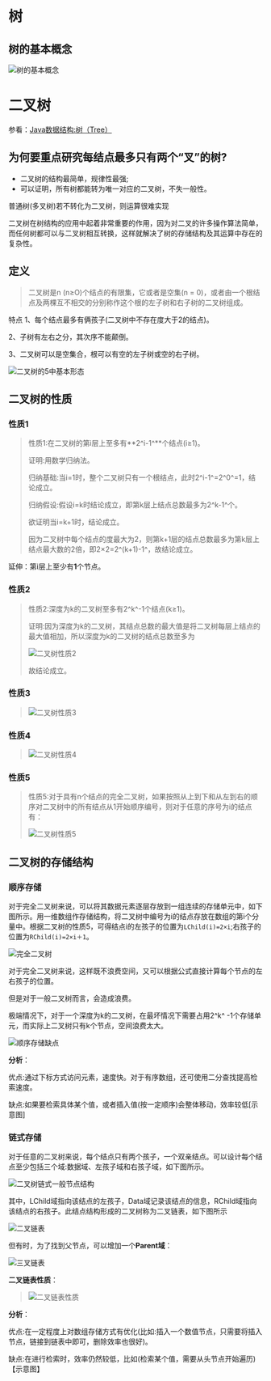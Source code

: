 # 树

## 树的基本概念

![树的基本概念](https://gitee.com/koala010/typora/raw/master/img/20210708091516.png)



# 二叉树

参看：[Java数据结构:树（Tree）](https://zhuanlan.zhihu.com/p/74141967)

## 为何要重点研究每结点最多只有两个“叉”的树?

- 二叉树的结构最简单，规律性最强;
- 可以证明，所有树都能转为唯一对应的二叉树，不失一般性。

普通树(多叉树)若不转化为二叉树，则运算很难实现

二叉树在树结构的应用中起着非常重要的作用，因为对二叉的许多操作算法简单，而任何树都可以与二叉树相互转换，这样就解决了树的存储结构及其运算中存在的复杂性。

## 定义

> 二叉树是n (n≥O)个结点的有限集，它或者是空集(n = 0)，或者由一个根结点及两棵互不相交的分别称作这个根的左子树和右子树的二叉树组成。

特点
1、每个结点最多有俩孩子(二叉树中不存在度大于2的结点)。

2、子树有左右之分，其次序不能颠倒。

3、二叉树可以是空集合，根可以有空的左子树或空的右子树。

![二叉树的5中基本形态](https://gitee.com/koala010/typora/raw/master/img/20210708092621.png)

## **二叉树的性质**

### 性质1

> 性质1:在二叉树的第i层上至多有**2^i-1^**个结点(i≥1)。
>
> 证明:用数学归纳法。
>
> 归纳基础:当i=1时，整个二叉树只有一个根结点，此时2^i-1^=2^0^=1，结论成立。
>
> 归纳假设:假设i=k时结论成立，即第k层上结点总数最多为2^k-1^个。
>
> 欲证明当i=k+1时，结论成立。
>
> 因为二叉树中每个结点的度最大为2，则第k+1层的结点总数最多为第k层上结点最大数的2倍，即2×2=2^(k+1)-1^，故结论成立。

延伸：第i层上至少有**1**个节点。

### 性质2

> 性质2:深度为k的二叉树至多有2^k^-1个结点(k≥1)。
>
> 证明:因为深度为k的二叉树，其结点总数的最大值是将二叉树每层上结点的最大值相加，所以深度为k的二叉树的结点总数至多为
>
> ![二叉树性质2](https://gitee.com/koala010/typora/raw/master/img/20210708095422.png)
>
> 故结论成立。

### 性质3

> ![二叉树性质3](https://gitee.com/koala010/typora/raw/master/img/20210708100300.png)

### 性质4

> ![二叉树性质4](https://gitee.com/koala010/typora/raw/master/img/20210708100408.png)

### 性质5

> 性质5:对于具有n个结点的完全二叉树，如果按照从上到下和从左到右的顺序对二叉树中的所有结点从1开始顺序编号，则对于任意的序号为i的结点有：
>
> ![二叉树性质5](https://gitee.com/koala010/typora/raw/master/img/20210708100511.png)

## 二叉树的存储结构

### 顺序存储

对于完全二叉树来说，可以将其数据元素逐层存放到一组连续的存储单元中，如下图所示。用一维数组作存储结构，将二叉树中编号为i的结点存放在数组的第i个分量中。根据二叉树的性质5，可得结点i的左孩子的位置为`LChild(i)=2×i`;右孩子的位置为`RChild(i)=2×i＋1`。

![完全二叉树](https://gitee.com/koala010/typora/raw/master/img/20210708102727.png)

对于完全二叉树来说，这样既不浪费空间，又可以根据公式直接计算每个节点的左右孩子的位置。

但是对于一般二叉树而言，会造成浪费。

极端情况下，对于一个深度为k的二叉树，在最坏情况下需要占用2^k^ -1个存储单元，而实际上二叉树只有k个节点，空间浪费太大。

![顺序存储缺点](https://gitee.com/koala010/typora/raw/master/img/20210708103353.png)

**分析**：

优点:通过下标方式访问元素，速度快。对于有序数组，还可使用二分查找提高检索速度。

缺点:如果要检索具体某个值，或者插入值(按一定顺序)会整体移动，效率较低[示意图]

### 链式存储

对于任意的二叉树来说，每个结点只有两个孩子，一个双亲结点。可以设计每个结点至少包括三个域:数据域、左孩子域和右孩子域，如下图所示。

![二叉树链式一般节点结构](https://gitee.com/koala010/typora/raw/master/img/20210708103511.png)

其中，LChild域指向该结点的左孩子，Data域记录该结点的信息，RChild域指向该结点的右孩子。此结点结构形成的二叉树称为二叉链表，如下图所示

![二叉链表](https://gitee.com/koala010/typora/raw/master/img/20210708103814.png)



但有时，为了找到父节点，可以增加一个**Parent域**：

![三叉链表](https://gitee.com/koala010/typora/raw/master/img/20210708103645.png)

**二叉链表性质**：

> ![二叉链表性质](https://gitee.com/koala010/typora/raw/master/img/20210708103952.png)

**分析**：

优点:在一定程度上对数组存储方式有优化(比如:插入一个数值节点，只需要将插入节点，链接到链表中即可，删除效率也很好)。

缺点:在进行检索时，效率仍然较低，比如(检索某个值，需要从头节点开始遍历)【示意图】











